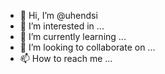 - 👋 Hi, I’m @uhendsi
- 👀 I’m interested in ...
- 🌱 I’m currently learning ...
- 💞️ I’m looking to collaborate on ...
- 📫 How to reach me ...

<!---
uhendsi/uhendsi is a ✨ special ✨ repository because its `README.md` (this file) appears on your GitHub profile.
You can click the Preview link to take a look at your changes.
--->
